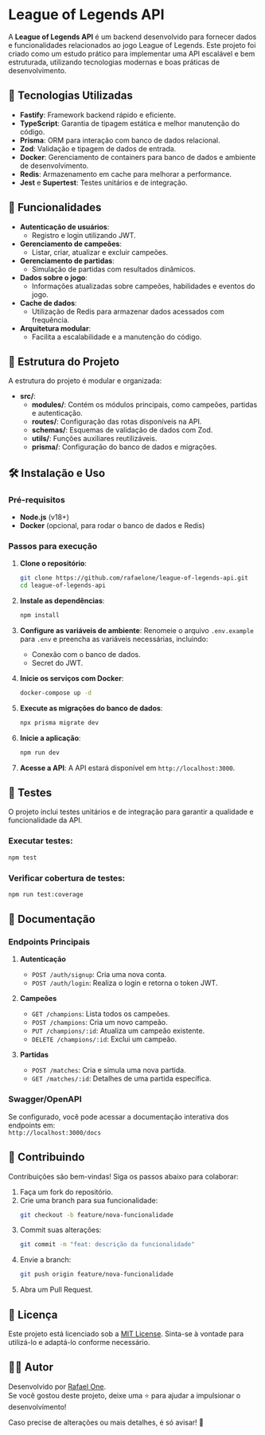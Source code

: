 # League of Legends API

A **League of Legends API** é um backend desenvolvido para fornecer dados e funcionalidades relacionados ao jogo League of Legends. Este projeto foi criado como um estudo prático para implementar uma API escalável e bem estruturada, utilizando tecnologias modernas e boas práticas de desenvolvimento.

## 🚀 Tecnologias Utilizadas

- **Fastify**: Framework backend rápido e eficiente.
- **TypeScript**: Garantia de tipagem estática e melhor manutenção do código.
- **Prisma**: ORM para interação com banco de dados relacional.
- **Zod**: Validação e tipagem de dados de entrada.
- **Docker**: Gerenciamento de containers para banco de dados e ambiente de desenvolvimento.
- **Redis**: Armazenamento em cache para melhorar a performance.
- **Jest** e **Supertest**: Testes unitários e de integração.

## 📂 Funcionalidades

- **Autenticação de usuários**:
  - Registro e login utilizando JWT.
- **Gerenciamento de campeões**:
  - Listar, criar, atualizar e excluir campeões.
- **Gerenciamento de partidas**:
  - Simulação de partidas com resultados dinâmicos.
- **Dados sobre o jogo**:
  - Informações atualizadas sobre campeões, habilidades e eventos do jogo.
- **Cache de dados**:
  - Utilização de Redis para armazenar dados acessados com frequência.
- **Arquitetura modular**:
  - Facilita a escalabilidade e a manutenção do código.

## 📂 Estrutura do Projeto

A estrutura do projeto é modular e organizada:

- **src/**:
  - **modules/**: Contém os módulos principais, como campeões, partidas e autenticação.
  - **routes/**: Configuração das rotas disponíveis na API.
  - **schemas/**: Esquemas de validação de dados com Zod.
  - **utils/**: Funções auxiliares reutilizáveis.
  - **prisma/**: Configuração do banco de dados e migrações.

## 🛠️ Instalação e Uso

### Pré-requisitos

- **Node.js** (v18+)
- **Docker** (opcional, para rodar o banco de dados e Redis)

### Passos para execução

1. **Clone o repositório**:

   ```bash
   git clone https://github.com/rafaelone/league-of-legends-api.git
   cd league-of-legends-api
   ```

2. **Instale as dependências**:

   ```bash
   npm install
   ```

3. **Configure as variáveis de ambiente**:
   Renomeie o arquivo `.env.example` para `.env` e preencha as variáveis necessárias, incluindo:

   - Conexão com o banco de dados.
   - Secret do JWT.

4. **Inicie os serviços com Docker**:

   ```bash
   docker-compose up -d
   ```

5. **Execute as migrações do banco de dados**:

   ```bash
   npx prisma migrate dev
   ```

6. **Inicie a aplicação**:

   ```bash
   npm run dev
   ```

7. **Acesse a API**:
   A API estará disponível em `http://localhost:3000`.

## 🧪 Testes

O projeto inclui testes unitários e de integração para garantir a qualidade e funcionalidade da API.

### Executar testes:

```bash
npm test
```

### Verificar cobertura de testes:

```bash
npm run test:coverage
```

## 📖 Documentação

### Endpoints Principais

1. **Autenticação**

   - `POST /auth/signup`: Cria uma nova conta.
   - `POST /auth/login`: Realiza o login e retorna o token JWT.

2. **Campeões**

   - `GET /champions`: Lista todos os campeões.
   - `POST /champions`: Cria um novo campeão.
   - `PUT /champions/:id`: Atualiza um campeão existente.
   - `DELETE /champions/:id`: Exclui um campeão.

3. **Partidas**
   - `POST /matches`: Cria e simula uma nova partida.
   - `GET /matches/:id`: Detalhes de uma partida específica.

### Swagger/OpenAPI

Se configurado, você pode acessar a documentação interativa dos endpoints em:  
`http://localhost:3000/docs`

## 🤝 Contribuindo

Contribuições são bem-vindas! Siga os passos abaixo para colaborar:

1. Faça um fork do repositório.
2. Crie uma branch para sua funcionalidade:
   ```bash
   git checkout -b feature/nova-funcionalidade
   ```
3. Commit suas alterações:
   ```bash
   git commit -m "feat: descrição da funcionalidade"
   ```
4. Envie a branch:
   ```bash
   git push origin feature/nova-funcionalidade
   ```
5. Abra um Pull Request.

## 📝 Licença

Este projeto está licenciado sob a [MIT License](LICENSE). Sinta-se à vontade para utilizá-lo e adaptá-lo conforme necessário.

## 👨‍💻 Autor

Desenvolvido por [Rafael One](https://github.com/rafaelone).  
Se você gostou deste projeto, deixe uma ⭐ para ajudar a impulsionar o desenvolvimento!

Caso precise de alterações ou mais detalhes, é só avisar! 🚀
